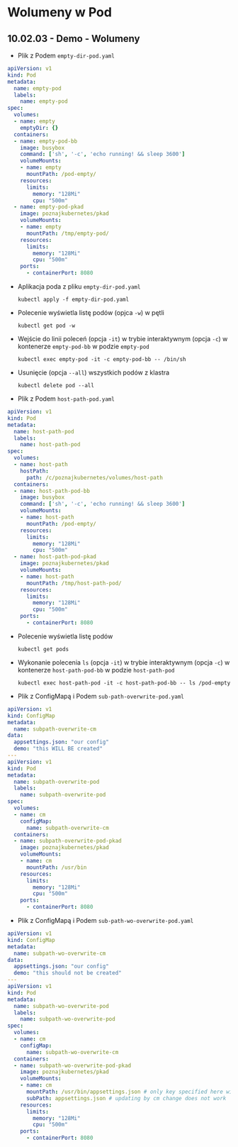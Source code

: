 # Wolumeny w Pod
## 10.02.03 - Demo - Wolumeny

- Plik z Podem `empty-dir-pod.yaml`
```yaml
apiVersion: v1
kind: Pod
metadata:
  name: empty-pod
  labels:
    name: empty-pod
spec:
  volumes:
  - name: empty
    emptyDir: {}
  containers:
  - name: empty-pod-bb
    image: busybox
    command: ['sh', '-c', 'echo running! && sleep 3600']
    volumeMounts:
    - name: empty
      mountPath: /pod-empty/
    resources:
      limits:
        memory: "128Mi"
        cpu: "500m"
  - name: empty-pod-pkad
    image: poznajkubernetes/pkad
    volumeMounts:
    - name: empty
      mountPath: /tmp/empty-pod/
    resources:
      limits:
        memory: "128Mi"
        cpu: "500m"
    ports:
      - containerPort: 8080
```

- Aplikacja poda z pliku `empty-dir-pod.yaml`

    `kubectl apply -f empty-dir-pod.yaml`

- Polecenie wyświetla listę podów (opjca `-w`) w pętli

    `kubectl get pod -w`
    
- Wejście do linii poleceń (opcja `-it`) w trybie interaktywnym (opcja `-c`) w kontenerze `empty-pod-bb` w podzie `empty-pod`

    `kubectl exec empty-pod -it -c empty-pod-bb -- /bin/sh`
    
- Usunięcie (opcja `--all`) wszystkich podów z klastra

    `kubectl delete pod --all`

- Plik z Podem `host-path-pod.yaml`
```yaml
apiVersion: v1
kind: Pod
metadata:
  name: host-path-pod
  labels:
    name: host-path-pod
spec:
  volumes:
  - name: host-path
    hostPath:
      path: /c/poznajkubernetes/volumes/host-path
  containers:
  - name: host-path-pod-bb
    image: busybox
    command: ['sh', '-c', 'echo running! && sleep 3600']
    volumeMounts:
    - name: host-path
      mountPath: /pod-empty/
    resources:
      limits:
        memory: "128Mi"
        cpu: "500m"
  - name: host-path-pod-pkad
    image: poznajkubernetes/pkad
    volumeMounts:
    - name: host-path
      mountPath: /tmp/host-path-pod/
    resources:
      limits:
        memory: "128Mi"
        cpu: "500m"
    ports:
      - containerPort: 8080
```

- Polecenie wyświetla listę podów

    `kubectl get pods`

- Wykonanie polecenia `ls` (opcja `-it`) w trybie interaktywnym (opcja `-c`) w kontenerze `host-path-pod-bb` w podzie `host-path-pod`

    `kubectl exec host-path-pod -it -c host-path-pod-bb -- ls /pod-empty`
    
- Plik z ConfigMapą i Podem `sub-path-overwrite-pod.yaml`
```yaml
apiVersion: v1
kind: ConfigMap
metadata:
  name: subpath-overwrite-cm
data:
  appsettings.json: "our config"
  demo: "this WILL BE created"
---
apiVersion: v1
kind: Pod
metadata:
  name: subpath-overwrite-pod
  labels:
    name: subpath-overwrite-pod
spec:
  volumes:
  - name: cm
    configMap:
      name: subpath-overwrite-cm
  containers:
  - name: subpath-overwrite-pod-pkad
    image: poznajkubernetes/pkad
    volumeMounts:
    - name: cm
      mountPath: /usr/bin
    resources:
      limits:
        memory: "128Mi"
        cpu: "500m"
    ports:
      - containerPort: 8080
```

- Plik z ConfigMapą i Podem `sub-path-wo-overwrite-pod.yaml`
```yaml
apiVersion: v1
kind: ConfigMap
metadata:
  name: subpath-wo-overwrite-cm
data:
  appsettings.json: "our config"
  demo: "this should not be created"
---
apiVersion: v1
kind: Pod
metadata:
  name: subpath-wo-overwrite-pod
  labels:
    name: subpath-wo-overwrite-pod
spec:
  volumes:
  - name: cm
    configMap:
      name: subpath-wo-overwrite-cm
  containers:
  - name: subpath-wo-overwrite-pod-pkad
    image: poznajkubernetes/pkad
    volumeMounts:
    - name: cm
      mountPath: /usr/bin/appsettings.json # only key specified here will be taken
      subPath: appsettings.json # updating by cm change does not work
    resources:
      limits:
        memory: "128Mi"
        cpu: "500m"
    ports:
      - containerPort: 8080
```
